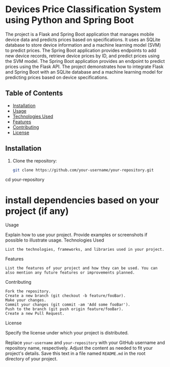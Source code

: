 # Devices Price Classification System using Python and Spring Boot

The project is a Flask and Spring Boot application that manages mobile device data and predicts prices based on specifications. It uses an SQLite database to store device information and a machine learning model (SVM) to predict prices. The Spring Boot application provides endpoints to add new device records, retrieve device prices by ID, and predict prices using the SVM model. The Spring Boot application provides an endpoint to predict prices using the Flask API. The project demonstrates how to integrate Flask and Spring Boot with an SQLite database and a machine learning model for predicting prices based on device specifications.

## Table of Contents

- [Installation](#installation)
- [Usage](#usage)
- [Technologies Used](#technologies-used)
- [Features](#features)
- [Contributing](#contributing)
- [License](#license)

## Installation

1. Clone the repository:

   ```sh
   git clone https://github.com/your-username/your-repository.git
cd your-repository
# install dependencies based on your project (if any)
Usage

Explain how to use your project. Provide examples or screenshots if possible to illustrate usage.
Technologies Used

    List the technologies, frameworks, and libraries used in your project.

Features

    List the features of your project and how they can be used. You can also mention any future features or improvements planned.

Contributing

    Fork the repository.
    Create a new branch (git checkout -b feature/fooBar).
    Make your changes.
    Commit your changes (git commit -am 'Add some fooBar').
    Push to the branch (git push origin feature/fooBar).
    Create a new Pull Request.

License

Specify the license under which your project is distributed.

Replace `your-username` and `your-repository` with your GitHub username and repository name, respectively. Adjust the content as needed to fit your project's details. Save this text in a file named `README.md` in the root directory of your project.
